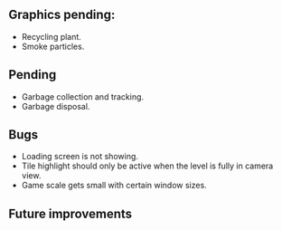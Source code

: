 ## Graphics pending:
- Recycling plant.
- Smoke particles.

## Pending
- Garbage collection and tracking.
- Garbage disposal.

## Bugs
- Loading screen is not showing.
- Tile highlight should only be active when the level is fully in camera view.
- Game scale gets small with certain window sizes.

## Future improvements
